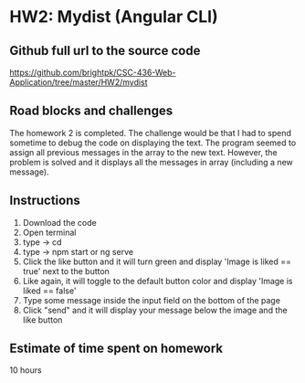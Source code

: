 # HW2: Mydist (Angular CLI)

## Github full url to the source code

https://github.com/brightpk/CSC-436-Web-Application/tree/master/HW2/mydist

## Road blocks and challenges

The homework 2 is completed. The challenge would be that I had to spend sometime to debug the code on displaying the text. The program seemed to assign all previous messages in the array to the new text. However, the problem is solved and it displays all the messages in array (including a new message).

## Instructions

1. Download the code 
2. Open terminal 
3. type -> cd <path to myDist project>
4. type -> npm start or ng serve  
5. Click the like button and it will turn green and display 'Image is liked == true' next to the button 
6. Like again, it will toggle to the default button color and display 'Image is liked == false'   
7. Type some message inside the input field on the bottom of the page
8. Click "send" and it will display your message below the image and the like button

## Estimate of time spent on homework

10 hours
